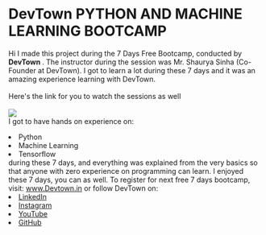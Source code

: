 # DevTown PYTHON AND MACHINE LEARNING BOOTCAMP
Hi I made this project during the 7 Days Free Bootcamp, conducted by <b> DevTown </b>.
The instructor during the session was Mr. Shaurya Sinha (Co-Founder at DevTown). I got to
learn a lot during these 7 days and it was an amazing experience learning with DevTown.
<br><br>Here's the link for you to watch the sessions as well
<br><br>
<a href="https://www.youtube.com/playlist?list=PL7zl8TDRnbulNEA-59W7wWgCWE8LEOD6h"> <img src="https://github.com/ShapeAI/PYTHON-AND-DATA-ANALYTICS/blob/main/machine%20learning.png"> </a>
<br>I got to have hands on experience on:
<li>Python
<li>Machine Learning
<li>Tensorflow
  <br>during these 7 days, and everything was explained from the very basics so that
anyone with zero experience on programming can learn.
I enjoyed these 7 days, you can as well. To register for next free 7 days bootcamp, visit:
<a href="https://www.Devtown.in"> www.Devtown.in</a>
or follow DevTown on:
<li><a href="https://www.linkedin.com/company/devtown-in/">LinkedIn</a>
<li><a href="https://www.instagram.com/devtown.in/">Instagram</a>
<li><a href="https://www.youtube.com/c/DevTownIndia">YouTube</a>
<li><a href="https://github.com/shapeai">GitHub</a>

